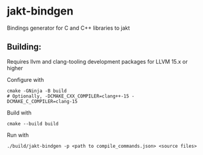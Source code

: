 # jakt-bindgen

Bindings generator for C and C++ libraries to jakt


## Building:

Requires llvm and clang-tooling development packages for LLVM 15.x or higher

Configure with

```
cmake -GNinja -B build
# Optionally, -DCMAKE_CXX_COMPILER=clang++-15 -DCMAKE_C_COMPILER=clang-15
```

Build with

```
cmake --build build
```

Run with

```
./build/jakt-bindgen -p <path to compile_commands.json> <source files>
```
